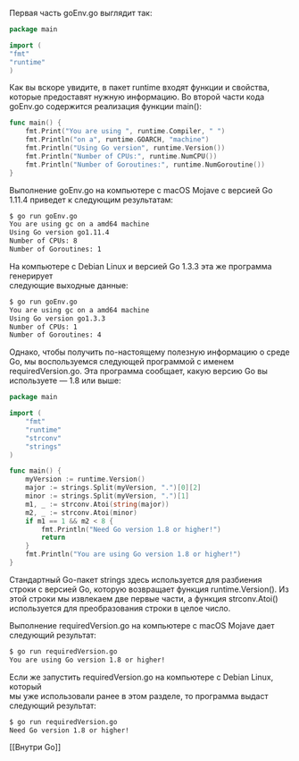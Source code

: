 Первая часть goEnv.go выглядит так:  

```go
package main 

import (  
"fmt"  
"runtime"  
) 
``` 
Как вы вскоре увидите, в пакет runtime входят функции и свойства, которые  предоставят нужную информацию. Во второй части кода goEnv.go содержится реализация функции main():  
```go
func main() {  
	fmt.Print("You are using ", runtime.Compiler, " ")  
	fmt.Println("on a", runtime.GOARCH, "machine")  
	fmt.Println("Using Go version", runtime.Version())  
	fmt.Println("Number of CPUs:", runtime.NumCPU())  
	fmt.Println("Number of Goroutines:", runtime.NumGoroutine())  
}
```

Выполнение goEnv.go на компьютере с macOS Mojave с версией Go 1.11.4 приведет к следующим результатам: 

``` bash
$ go run goEnv.go  
You are using gc on a amd64 machine  
Using Go version go1.11.4  
Number of CPUs: 8  
Number of Goroutines: 1
```

На компьютере с Debian Linux и версией Go 1.3.3 эта же программа генерирует  
следующие выходные данные:  

```bash
$ go run goEnv.go  
You are using gc on a amd64 machine  
Using Go version go1.3.3  
Number of CPUs: 1  
Number of Goroutines: 4
```

Однако, чтобы получить по-настоящему полезную информацию о среде Go, мы воспользуемся следующей программой с именем requiredVersion.go. Эта программа сообщает, какую версию Go вы используете — 1.8 или выше:

```go
package main  

import (  
	"fmt"  
	"runtime"  
	"strconv"  
	"strings"  
)  

func main() {  
	myVersion := runtime.Version()  
	major := strings.Split(myVersion, ".")[0][2]  
	minor := strings.Split(myVersion, ".")[1]  
	m1, _ := strconv.Atoi(string(major))  
	m2, _ := strconv.Atoi(minor)  
	if m1 == 1 && m2 < 8 {  
		fmt.Println("Need Go version 1.8 or higher!")  
		return  
	}  
	fmt.Println("You are using Go version 1.8 or higher!")  
}
```

Стандартный Go-пакет strings здесь используется для разбиения строки с версией Go, которую возвращает функция runtime.Version(). Из этой строки мы извлекаем две первые части, а функция strconv.Atoi() используется для преобразования строки в целое число.

Выполнение requiredVersion.go на компьютере с macOS Mojave дает следующий результат:

```bash
$ go run requiredVersion.go  
You are using Go version 1.8 or higher!
```

Если же запустить requiredVersion.go на компьютере с Debian Linux, который  
мы уже использовали ранее в этом разделе, то программа выдаст следующий результат:  
```bash
$ go run requiredVersion.go  
Need Go version 1.8 or higher!
```

[[Внутри Go]]